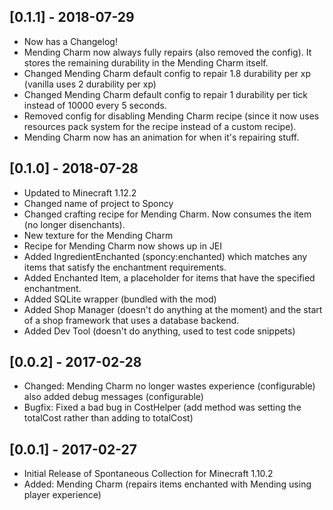 ## [0.1.1] - 2018-07-29
- Now has a Changelog!
- Mending Charm now always fully repairs (also removed the config). It stores the remaining durability in the Mending Charm itself.
- Changed Mending Charm default config to repair 1.8 durability per xp (vanilla uses 2 durability per xp)
- Changed Mending Charm default config to repair 1 durability per tick instead of 10000 every 5 seconds.
- Removed config for disabling Mending Charm recipe (since it now uses resources pack system for the recipe instead of a custom recipe).
- Mending Charm now has an animation for when it's repairing stuff.

## [0.1.0] - 2018-07-28
- Updated to Minecraft 1.12.2
- Changed name of project to Sponcy
- Changed crafting recipe for Mending Charm. Now consumes the item (no longer disenchants).
- New texture for the Mending Charm
- Recipe for Mending Charm now shows up in JEI
- Added IngredientEnchanted (sponcy:enchanted) which matches any items that satisfy the enchantment requirements.
- Added Enchanted Item, a placeholder for items that have the specified enchantment.
- Added SQLite wrapper (bundled with the mod)
- Added Shop Manager (doesn't do anything at the moment) and the start of a shop framework that uses a database backend.
- Added Dev Tool (doesn't do anything, used to test code snippets)


## [0.0.2] - 2017-02-28
- Changed: Mending Charm no longer wastes experience (configurable) also added debug messages (configurable)
- Bugfix: Fixed a bad bug in CostHelper (add method was setting the totalCost rather than adding to totalCost)

## [0.0.1] - 2017-02-27
- Initial Release of Spontaneous Collection for Minecraft 1.10.2
- Added: Mending Charm (repairs items enchanted with Mending using player experience)
